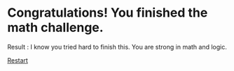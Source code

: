 # Congratulations! You finished the math challenge.  

Result : I know you tried hard to finish this. You are strong in math and logic.  

[Restart](../Home.md)